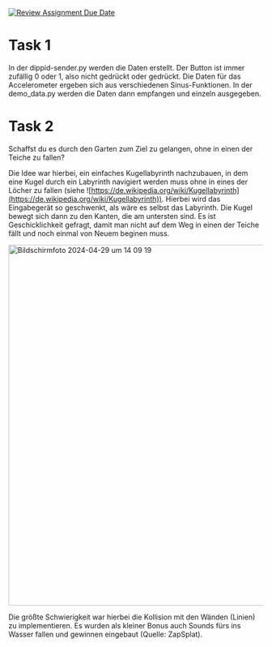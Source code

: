 [![Review Assignment Due Date](https://classroom.github.com/assets/deadline-readme-button-24ddc0f5d75046c5622901739e7c5dd533143b0c8e959d652212380cedb1ea36.svg)](https://classroom.github.com/a/kngN8axl)

# Task 1

In der dippid-sender.py werden die Daten erstellt. Der Button ist immer zufällig 0 oder 1, also nicht gedrückt oder gedrückt. Die Daten für das Accelerometer ergeben sich aus verschiedenen Sinus-Funktionen. 
In der demo_data.py werden die Daten dann empfangen und einzeln ausgegeben. 

# Task 2

Schaffst du es durch den Garten zum Ziel zu gelangen, ohne in einen der Teiche zu fallen?

Die Idee war hierbei, ein einfaches Kugellabyrinth nachzubauen, in dem eine Kugel durch ein Labyrinth navigiert werden muss ohne in eines der Löcher zu fallen (siehe ![https://de.wikipedia.org/wiki/Kugellabyrinth](https://de.wikipedia.org/wiki/Kugellabyrinth)). Hierbei wird das Eingabegerät so geschwenkt, als wäre es selbst das Labyrinth. Die Kugel bewegt sich dann zu den Kanten, die am untersten sind. Es ist Geschicklichkeit gefragt, damit man nicht auf dem Weg in einen der Teiche fällt und noch einmal von Neuem beginen muss.

<img width="712" alt="Bildschirmfoto 2024-04-29 um 14 09 19" src="https://github.com/ITT-24/assignment-01-dippid-and-pyglet-EmmaSophieReichert/assets/76169608/66a055d7-40ec-4638-a2b4-860ef466fb94">

Die größte Schwierigkeit war hierbei die Kollision mit den Wänden (Linien) zu implementieren. Es wurden als kleiner Bonus auch Sounds fürs ins Wasser fallen und gewinnen eingebaut (Quelle: ZapSplat).
